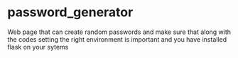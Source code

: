 # password_generator
Web page that can create random passwords 
and make sure that along with the codes setting the right environment is important and you have installed flask on your sytems 
